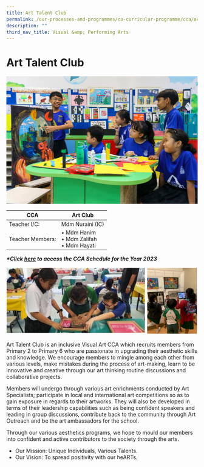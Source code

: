 ```yaml
---
title: Art Talent Club
permalink: /our-processes-and-programmes/co-curricular-programme/cca/aesthetics/art-talent-club/
description: ""
third_nav_title: Visual &amp; Performing Arts
---
```

# **Art Talent Club**

![](/images/CCA%20Photos/img_3212.jpg)

| CCA   	| Art Club 	|
|---	|---	|
| Teacher I/C:   	| Mdm Nuraini (IC) 	|
| Teacher Members:   	| • Mdm Hanim<br>• Mdm Zalifah<br>• Mdm Hayati 	|


**_\*Click&nbsp;[here](https://docs.google.com/document/d/19yQQeYbcNUBPsW_j2nrgEeGdv8sUMdf_e79um_QsFDM/edit)&nbsp;to access the CCA Schedule for the Year 2023_**

![](/images/artclub1.jpg)

Art Talent Club is an inclusive Visual Art CCA which recruits members from Primary 2 to Primary 6 who are passionate in upgrading their aesthetic skills and knowledge. We encourage members to mingle among each other from various levels, make mistakes during the process of art-making, learn to be innovative and creative through our art thinking routine discussions and collaborative projects.

Members will undergo through various art enrichments conducted by Art Specialists; participate in local and international art competitions so as to gain exposure in regards to their artworks. They will also be developed in terms of their leadership capabilities such as being confident speakers and leading in group discussions, contribute back to the community through Art Outreach and be the art ambassadors for the school.

Through our various aesthetics programs, we hope to mould our members into confident and active contributors to the society through the arts.

* Our Mission: Unique Individuals, Various Talents.
* Our Vision: To spread positivity with our&nbsp;heARTs.